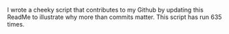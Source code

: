 I wrote a cheeky script that contributes to my Github by updating this ReadMe to illustrate why more than commits matter. This script has run 635 times.